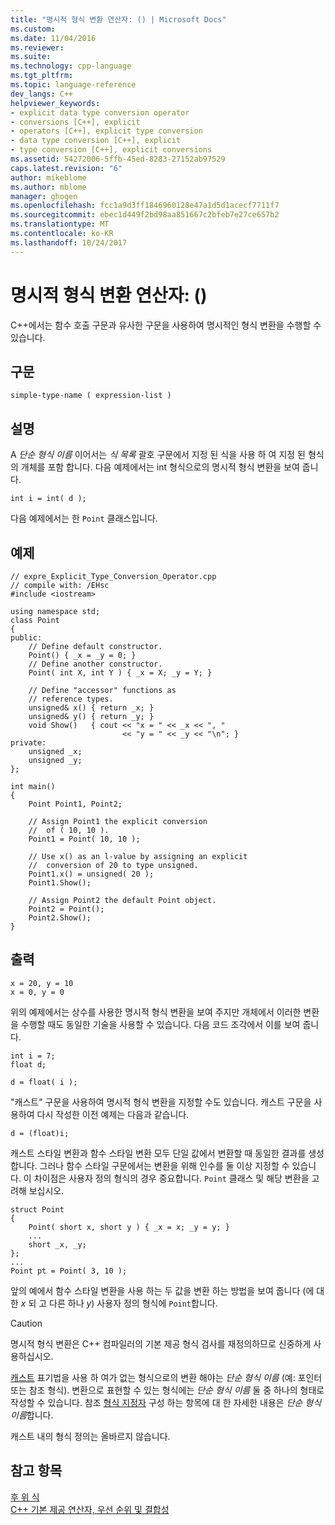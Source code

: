```yaml
---
title: "명시적 형식 변환 연산자: () | Microsoft Docs"
ms.custom: 
ms.date: 11/04/2016
ms.reviewer: 
ms.suite: 
ms.technology: cpp-language
ms.tgt_pltfrm: 
ms.topic: language-reference
dev_langs: C++
helpviewer_keywords:
- explicit data type conversion operator
- conversions [C++], explicit
- operators [C++], explicit type conversion
- data type conversion [C++], explicit
- type conversion [C++], explicit conversions
ms.assetid: 54272006-5ffb-45ed-8283-27152ab97529
caps.latest.revision: "6"
author: mikeblome
ms.author: mblome
manager: ghogen
ms.openlocfilehash: fcc1a9d3ff1846960128e47a1d5d1acecf7711f7
ms.sourcegitcommit: ebec1d449f2bd98aa851667c2bfeb7e27ce657b2
ms.translationtype: MT
ms.contentlocale: ko-KR
ms.lasthandoff: 10/24/2017
---
```

# <a name="explicit-type-conversion-operator-"></a>명시적 형식 변환 연산자: ()
C++에서는 함수 호출 구문과 유사한 구문을 사용하여 명시적인 형식 변환을 수행할 수 있습니다.  
  
## <a name="syntax"></a>구문  
  
```  
simple-type-name ( expression-list )  
```  
  
## <a name="remarks"></a>설명  
 A *단순 형식 이름* 이어서는 *식 목록* 괄호 구문에서 지정 된 식을 사용 하 여 지정 된 형식의 개체를 포함 합니다. 다음 예제에서는 int 형식으로의 명시적 형식 변환을 보여 줍니다.  
  
```  
int i = int( d );  
```  
  
 다음 예제에서는 한 `Point` 클래스입니다.  
  
## <a name="example"></a>예제  
  
```  
// expre_Explicit_Type_Conversion_Operator.cpp  
// compile with: /EHsc  
#include <iostream>  
  
using namespace std;  
class Point  
{  
public:  
    // Define default constructor.  
    Point() { _x = _y = 0; }  
    // Define another constructor.  
    Point( int X, int Y ) { _x = X; _y = Y; }  
  
    // Define "accessor" functions as  
    // reference types.  
    unsigned& x() { return _x; }  
    unsigned& y() { return _y; }  
    void Show()   { cout << "x = " << _x << ", "  
                         << "y = " << _y << "\n"; }  
private:  
    unsigned _x;  
    unsigned _y;  
};  
  
int main()  
{  
    Point Point1, Point2;  
  
    // Assign Point1 the explicit conversion  
    //  of ( 10, 10 ).  
    Point1 = Point( 10, 10 );  
  
    // Use x() as an l-value by assigning an explicit  
    //  conversion of 20 to type unsigned.  
    Point1.x() = unsigned( 20 );  
    Point1.Show();  
  
    // Assign Point2 the default Point object.  
    Point2 = Point();  
    Point2.Show();  
}  
```  
  
## <a name="output"></a>출력  
  
```  
x = 20, y = 10  
x = 0, y = 0  
```  
  
 위의 예제에서는 상수를 사용한 명시적 형식 변환을 보여 주지만 개체에서 이러한 변환을 수행할 때도 동일한 기술을 사용할 수 있습니다. 다음 코드 조각에서 이를 보여 줍니다.  
  
```  
int i = 7;  
float d;  
  
d = float( i );  
```  
  
 "캐스트" 구문을 사용하여 명시적 형식 변환을 지정할 수도 있습니다. 캐스트 구문을 사용하여 다시 작성한 이전 예제는 다음과 같습니다.  
  
```  
d = (float)i;  
```  
  
 캐스트 스타일 변환과 함수 스타일 변환 모두 단일 값에서 변환할 때 동일한 결과를 생성합니다. 그러나 함수 스타일 구문에서는 변환을 위해 인수를 둘 이상 지정할 수 있습니다. 이 차이점은 사용자 정의 형식의 경우 중요합니다. `Point` 클래스 및 해당 변환을 고려해 보십시오.  
  
```  
struct Point  
{  
    Point( short x, short y ) { _x = x; _y = y; }  
    ...  
    short _x, _y;  
};  
...  
Point pt = Point( 3, 10 );  
```  
  
 앞의 예에서 함수 스타일 변환을 사용 하는 두 값을 변환 하는 방법을 보여 줍니다 (에 대 한 *x* 되 고 다른 하나 *y*) 사용자 정의 형식에 `Point`합니다.  
  
> [!CAUTION]
>  명시적 형식 변환은 C++ 컴파일러의 기본 제공 형식 검사를 재정의하므로 신중하게 사용하십시오.  
  
 [캐스트](../cpp/cast-operator-parens.md) 표기법을 사용 하 여가 없는 형식으로의 변환 해야는 *단순 형식 이름* (예: 포인터 또는 참조 형식). 변환으로 표현할 수 있는 형식에는 *단순 형식 이름* 둘 중 하나의 형태로 작성할 수 있습니다. 참조 [형식 지정자](http://msdn.microsoft.com/en-us/34b6c737-0ef1-4470-9b77-b26e46c0bbd4) 구성 하는 항목에 대 한 자세한 내용은 *단순 형식 이름*합니다.  
  
 캐스트 내의 형식 정의는 올바르지 않습니다.  
  
## <a name="see-also"></a>참고 항목  
 [후 위 식](../cpp/postfix-expressions.md)   
 [C++ 기본 제공 연산자, 우선 순위 및 결합성](../cpp/cpp-built-in-operators-precedence-and-associativity.md)